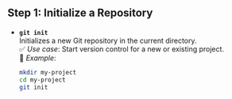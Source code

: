 ## Step 1: Initialize a Repository  

- **`git init`**  
  Initializes a new Git repository in the current directory.  
  ✅ *Use case*: Start version control for a new or existing project.  
  🔹 *Example*:  
  ```bash
  mkdir my-project
  cd my-project
  git init
  ```
  
